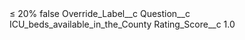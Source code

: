 <?xml version="1.0" encoding="UTF-8"?>
<CustomMetadata xmlns="http://soap.sforce.com/2006/04/metadata" xmlns:xsi="http://www.w3.org/2001/XMLSchema-instance" xmlns:xsd="http://www.w3.org/2001/XMLSchema">
    <label>≤ 20%</label>
    <protected>false</protected>
    <values>
        <field>Override_Label__c</field>
        <value xsi:nil="true"/>
    </values>
    <values>
        <field>Question__c</field>
        <value xsi:type="xsd:string">ICU_beds_available_in_the_County</value>
    </values>
    <values>
        <field>Rating_Score__c</field>
        <value xsi:type="xsd:double">1.0</value>
    </values>
</CustomMetadata>
